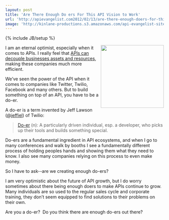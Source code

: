 ```yaml
---
layout: post
title: 'Are There Enough Do ers For This API Vision to Work'
url: 'http://apievangelist.com2012/02/13/are-there-enough-doers-for-this-api-vision-to-work/'
image: 'http://kinlane-productions.s3.amazonaws.com/api-evangelist-site/blog/Twilio-Logo.png'
---
```

{% include JB/setup %}
<p>
     <a href="http://www.twilio.com/"><img src="http://kinlane-productions.s3.amazonaws.com/twilio/Twilio-Logo.png"  width="200" align="right" /></a>
</p>
<p>
     I am an eternal optimist, especially when it comes to APIs. I really feel that <a title="APIs can decouple business assets and resources" href="http://www.apievangelist.com/2011/12/25/apis-can-decouple-business-information-and-resources/">APIs can decouple businesses assets and resources</a>, making these companies much more efficient.
</p>
<p>
     We’ve seen the power of the API when it comes to companies like Twitter, Twilio, Facebook and many others. But to build something on top of an API, you have to be a do-er.
</p>
<p>
     A do-er is a term invented by Jeff Lawson (<a href="https://twitter.com/!/jeffiel">@jeffiel</a>) of Twilio:
</p>
<blockquote>
     <a title="Do-er" href="http://www.twilio.com/doers">Do-er</a> (n): A particularly driven individual, esp. a developer, who picks up their tools and builds something special.
</blockquote>
<p>
     Do-ers are a fundamental ingredient in API ecosystems, and when I go to many conferences and walk by booths I see a fundamentally different process of holding peoples hands and showing them what they need to know. I also see many companies relying on this process to even make money.
</p>
<p>
     So I have to ask--are we creating enough do-ers?  
</p>
<p>
     I am very optimistic about the future of API growth, but I do worry sometimes about there being enough doers to make APIs continue to grow. Many individuals are so used to the regular sales cycle and corporate training, they don’t seem equipped to find solutions to their problems on their own.
</p>
<p>
     Are you a do-er?  Do you think there are enough do-ers out there?
</p>
